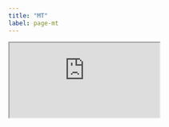 ```yaml
---
title: "MT"
label: page-mt
---
```


<div class="reveal-wrapper">
<iframe class="reveal-frame" src="https://qmrlabmooc.s3.ca-central-1.amazonaws.com/mtslides.html"></iframe>
</div>
